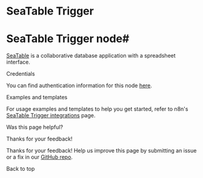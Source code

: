 # SeaTable Trigger

[ ](https://github.com/n8n-io/n8n-docs/edit/main/docs/integrations/builtin/trigger-nodes/n8n-nodes-base.seatabletrigger.md "Edit this page")

# SeaTable Trigger node#

[SeaTable](https://seatable.io/en) is a collaborative database application with a spreadsheet interface.

Credentials

You can find authentication information for this node [here](../../credentials/seatable/).

Examples and templates

For usage examples and templates to help you get started, refer to n8n's [SeaTable Trigger integrations](https://n8n.io/integrations/seatable-trigger/) page.

Was this page helpful? 

Thanks for your feedback! 

Thanks for your feedback! Help us improve this page by submitting an issue or a fix in our [GitHub repo](https://github.com/n8n-io/n8n-docs). 

Back to top 
